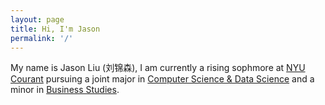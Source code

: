```yaml
---
layout: page
title: Hi, I'm Jason
permalink: '/'
---
```


My name is Jason Liu (刘锦森), I am currently a rising sophmore at [NYU Courant](https://cims.nyu.edu/dynamic/) pursuing a joint major in [Computer Science & Data Science](https://cs.nyu.edu/home/undergrad/major_programs.html#csds) and a minor in [Business Studies](https://cas.nyu.edu/business/course-requirements/current-course-requirements.html#trackatop).